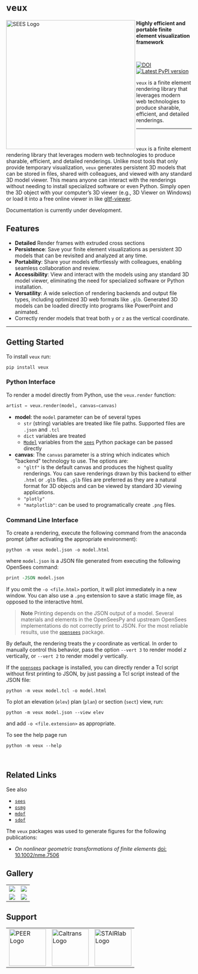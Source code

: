 # `veux`

<img align="left" src="https://stairlab.github.io/opensees-gallery/examples/shellframe/ShellFrame.png" width="350px" alt="SEES Logo">


**Highly efficient and portable finite element visualization framework**

<br>


<div style="align:center">

[![DOI](https://zenodo.org/badge/DOI/10.5281/zenodo.13367076.svg)](https://doi.org/10.5281/zenodo.13367076)
[![Latest PyPI version](https://img.shields.io/pypi/v/veux?logo=pypi)](https://pypi.python.org/pypi/veux)

</div>

`veux` is a finite element rendering library that leverages modern 
web technologies to produce sharable, efficient, and detailed renderings.


-------------------------------------------------------------------- 

<br>

`veux` is a finite element rendering library that leverages modern 
web technologies to produce sharable, efficient, and detailed renderings.
Unlike most tools that only provide temporary visualization, `veux` generates
persistent 3D models that can be stored in files, shared with colleagues, and
viewed with any standard 3D model viewer. This means anyone can interact with
the renderings without needing to install specialized software or even Python.
Simply open the 3D object with your computer’s 3D viewer (e.g., 3D Viewer on
Windows) or load it into a free online viewer in like [gltf-viewer](https://gltf-viewer.donmccurdy.com/).

Documentation is currently under development.

## Features

- **Detailed** Render frames with extruded cross sections
- **Persistence**: Save your finite element visualizations as persistent 3D models that can be revisited and analyzed at any time.
- **Portability**: Share your models effortlessly with colleagues, enabling seamless collaboration and review.
- **Accessibility**: View and interact with the models using any standard 3D model viewer, eliminating the need for specialized software or Python installation.
- **Versatility**: A wide selection of rendering backends and output file types, including 
  optimized 3D web formats like `.glb`. Generated 3D models can be loaded directly into programs like PowerPoint and animated.
- Correctly render models that treat both `y` or `z` as the
  vertical coordinate.

-------------------------------------------------------------------- 


## Getting Started

To install `veux` run:

```shell
pip install veux
```

### Python Interface

To render a model directly from Python, use the `veux.render` function:

```python
artist = veux.render(model, canvas=canvas)
```

- **model**: the `model` parameter can be of several types
  - `str` (string) variables are treated like file paths. Supported files are `.json` and `.tcl`
  - `dict` variables are treated
  - [`Model`](https://stairlab.github.io/OpenSeesDocumentation/user/manual/model/model_class.html) variables from the [`sees`](https://pypi.org/project/sees) Python package can be passed directly
- **canvas**: The `canvas` parameter is a string which indicates which "backend" technology to use. The options are:
  - `"gltf"` is the default canvas and produces the highest quality renderings. You can save renderings drawn by this backend to either `.html` or `.glb` files. `.glb` files are preferred as they are a natural format for 3D objects and can be viewed by standard 3D viewing applications.
  - `"plotly"`
  - `"matplotlib"`: can be used to programatically create `.png` files.

### Command Line Interface

To create a rendering, execute the following command from the anaconda prompt (after activating the appropriate environment):

```shell
python -m veux model.json -o model.html
```

where `model.json` is a JSON file generated from executing the following OpenSees command:

```tcl
print -JSON model.json
```

If you omit the `-o <file.html>` portion, it will plot immediately in a new
window. You can also use a `.png` extension to save a static image file, as
opposed to the interactive html.

> **Note** Printing depends on the JSON output of a model. Several materials and
> elements in the OpenSeesPy and upstream OpenSees implementations do not
> correctly print to JSON. For the most reliable results, use the
> [`opensees`](https://pypi.org/project/opensees) package.

By default, the rendering treats the $y$ coordinate as vertical.
In order to manually control this behavior, pass the option 
`--vert 3` to render model $z$ vertically, or `--vert 2` to render model $y$ vertically.

If the [`opensees`](https://pypi.org/project/opensees) package is installed,
you can directly render a Tcl script without first printing to JSON, 
by just passing a Tcl script instead of the JSON file:

```shell
python -m veux model.tcl -o model.html
```

To plot an elevation (`elev`) plan (`plan`) or section (`sect`) view, run:

```shell
python -m veux model.json --view elev
```

and add `-o <file.extension>` as appropriate.

To see the help page run

```shell
python -m veux --help
```

<br>

## Related Links

See also

- [`sees`](https://github.com/claudioperez/OpenSeesRT)
- [`osmg`](https://pypi.org/project/osmg)
- [`mdof`](https://pypi.org/project/mdof)
- [`sdof`](https://pypi.org/project/sdof)


The `veux` packages was used to generate figures for the following publications:

- *On nonlinear geometric transformations of finite elements* [doi: 10.1002/nme.7506](https://doi.org/10.1002/nme.7506)

<!-- 
Similar packages for OpenSees rendering include:

- [`vfo`](https://vfo.readthedocs.io/en/latest/)
- [`opsvis`](https://opsvis.readthedocs.io/en/latest/index.html)

Other

- [`fapp`](https://github.com/wcfrobert/fapp) 
-->

## Gallery


|                   |                   |
| :---------------: | :---------------: |
| ![][glry-0001]    | ![][glry-0003]    |
| ![][glry-0002]    | ![][glry-0005]    |


[glry-0001]: <https://stairlab.github.io/opensees-gallery/gallery/cablestayed02/CableStayed02.png>
[view-0001]: <https://stairlab.github.io/opensees-gallery/gallery/cablestayed02/CableStayed02.png>

[glry-0002]: <https://stairlab.github.io/opensees-gallery/examples/example7/safeway_hu11201694704832599949.png>
[view-0002]: <https://stairlab.github.io/opensees-gallery/examples/example7/safeway_hu11201694704832599949.png>

[glry-0003]: <https://stairlab.github.io/opensees-gallery/examples/shellframe/ShellFrame_hu5013315635971397841.png>
[view-0003]: <https://stairlab.github.io/opensees-gallery/examples/shellframe/ShellFrame_hu5013315635971397841.png>

[glry-0005]: <https://raw.githubusercontent.com/STAIRlab/veux/master/docs/figures/shellframe01.png>
[view-0005]: <https://raw.githubusercontent.com/STAIRlab/veux/master/docs/figures/shellframe01.png>


## Support

<table align="center">
<tr>

  <td>
    <a href="https://peer.berkeley.edu">
    <img src="https://raw.githubusercontent.com/claudioperez/sdof/master/docs/assets/peer-black-300.png"
         alt="PEER Logo" width="100"/>
    </a>
  </td>

  <td>
    <a href="https://dot.ca.gov/">
    <img src="https://raw.githubusercontent.com/claudioperez/sdof/master/docs/assets/Caltrans.svg.png"
         alt="Caltrans Logo" width="100"/>
    </a>
  </td>

  <td>
    <a href="https://stairlab.berkeley.edu/software/">
    <img src="https://raw.githubusercontent.com/claudioperez/sdof/master/docs/assets/stairlab.svg"
         alt="STAIRlab Logo" width="100"/>
    </a>
  </td>
 
 </tr>
</table>

